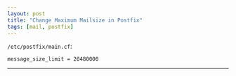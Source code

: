 ```yaml
---
layout: post
title: "Change Maximum Mailsize in Postfix"
tags: [mail, postfix]
---
```


`/etc/postfix/main.cf`:
```
message_size_limit = 20480000
```

---
